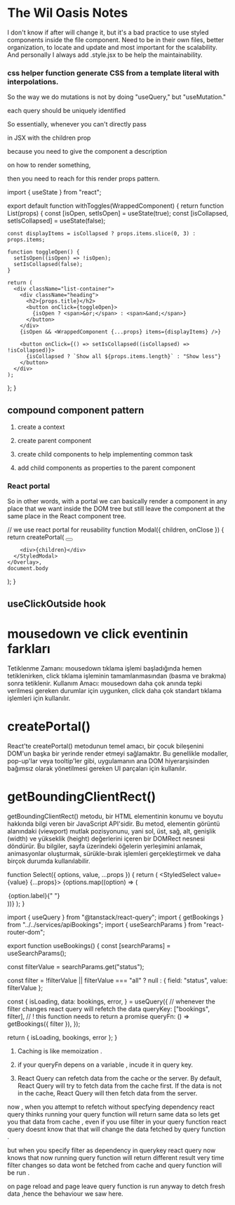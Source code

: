 # The Wil Oasis Notes

I don't know if after will change it, but it's a bad practice to use styled components inside the file component. Need to be in their own files, better organization, to locate and update and most important for the scalability. And personally I always add .style.jsx to be help the maintainability.

### css helper function generate CSS from a template literal with interpolations.

So the way we do mutations is not by doing "useQuery," but "useMutation."

each query should be uniquely identified

So essentially, whenever you can't directly pass

in JSX with the children prop

because you need to give the component a description

on how to render something,

then you need to reach for this render props pattern.

import { useState } from "react";

export default function withToggles(WrappedComponent) {
return function List(props) {
const [isOpen, setIsOpen] = useState(true);
const [isCollapsed, setIsCollapsed] = useState(false);

    const displayItems = isCollapsed ? props.items.slice(0, 3) : props.items;

    function toggleOpen() {
      setIsOpen((isOpen) => !isOpen);
      setIsCollapsed(false);
    }

    return (
      <div className="list-container">
        <div className="heading">
          <h2>{props.title}</h2>
          <button onClick={toggleOpen}>
            {isOpen ? <span>&or;</span> : <span>&and;</span>}
          </button>
        </div>
        {isOpen && <WrappedComponent {...props} items={displayItems} />}

        <button onClick={() => setIsCollapsed((isCollapsed) => !isCollapsed)}>
          {isCollapsed ? `Show all ${props.items.length}` : "Show less"}
        </button>
      </div>
    );

};
}

## compound component pattern

1. create a context

2. create parent component

3. create child components to help implementing common task

4. add child components as properties to the parent component

### React portal

So in other words, with a portal we can basically render a component
in any place that we want inside the DOM tree but still leave the component
at the same place in the React component tree.

// we use react portal for reusability
function Modal({ children, onClose }) {
return createPortal(
<Overlay>
<StyledModal>
<Button onClick={onClose}>
<HiXMark />
</Button>

        <div>{children}</div>
      </StyledModal>
    </Overlay>,
    document.body

);
}

## useClickOutside hook

# mousedown ve click eventinin farkları

Tetiklenme Zamanı: mousedown tıklama işlemi başladığında hemen tetiklenirken, click tıklama işleminin tamamlanmasından (basma ve bırakma) sonra tetiklenir.
Kullanım Amacı: mousedown daha çok anında tepki verilmesi gereken durumlar için uygunken, click daha çok standart tıklama işlemleri için kullanılır.

# createPortal()

React'te createPortal() metodunun temel amacı, bir çocuk bileşenini DOM'un başka bir yerinde render etmeyi sağlamaktır. Bu genellikle modaller, pop-up'lar veya tooltip'ler gibi, uygulamanın ana DOM hiyerarşisinden bağımsız olarak yönetilmesi gereken UI parçaları için kullanılır.

# getBoundingClientRect()

getBoundingClientRect() metodu, bir HTML elementinin konumu ve boyutu hakkında bilgi veren bir JavaScript API'sidir. Bu metod, elementin görüntü alanındaki (viewport) mutlak pozisyonunu, yani sol, üst, sağ, alt, genişlik (width) ve yükseklik (height) değerlerini içeren bir DOMRect nesnesi döndürür. Bu bilgiler, sayfa üzerindeki öğelerin yerleşimini anlamak, animasyonlar oluşturmak, sürükle-bırak işlemleri gerçekleştirmek ve daha birçok durumda kullanılabilir.

<!-- rest operator in props -->

function Select({ options, value, ...props }) {
return (
<StyledSelect value={value} {...props}>
{options.map((option) => (

<option key={option.value} value={option.value}>
{option.label}{" "}
</option>
))}
</StyledSelect>
);
}

import { useQuery } from "@tanstack/react-query";
import { getBookings } from "../../services/apiBookings";
import { useSearchParams } from "react-router-dom";

export function useBookings() {
const [searchParams] = useSearchParams();

const filterValue = searchParams.get("status");

const filter =
!filterValue || filterValue === "all"
? null
: { field: "status", value: filterValue };

const {
isLoading,
data: bookings,
error,
} = useQuery({
// whenever the filter changes react query will refetch the data
queryKey: ["bookings", filter],
// ! this function needs to return a promise
queryFn: () => getBookings({ filter }),
});

return { isLoading, bookings, error };
}

1. Caching is like memoization .

2. if your queryFn depens on a variable , incude it in query key.

3. React Query can refetch data from the cache or the server. By default, React Query will try to fetch data from the cache first. If the data is not in the cache, React Query will then fetch data from the server.

now , when you attempt to refetch without specfying dependency react query thinks running your query function will return same data so lets get you that data from cache , even if you use filter in your query function react query doesnt know that that will change the data fetched by query function .

but when you specify filter as dependency in querykey react query now knows that now running query function will return different result very time filter changes so data wont be fetched from cache and query function will be run .

on page reload and page leave query function is run anyway to detch fresh data ,hence the behaviour we saw here.
